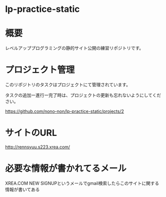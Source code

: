 # lp-practice-static
# 概要
レベルアッププログラミングの静的サイト公開の練習リポジトリです。

# プロジェクト管理

このリポジトリのタスクはプロジェクトにて管理されています。

タスクの追加ー進行ー完了時は、プロジェクトの更新も忘れないようにしてください。

https://github.com/nono-non/lp-practice-static/projects/2

# サイトのURL
http://rennsyuu.s223.xrea.com/

# 必要な情報が書かれてるメール
XREA.COM NEW SIGNUPというメールでgmail検索したらこのサイトに関する情報が書いてある
